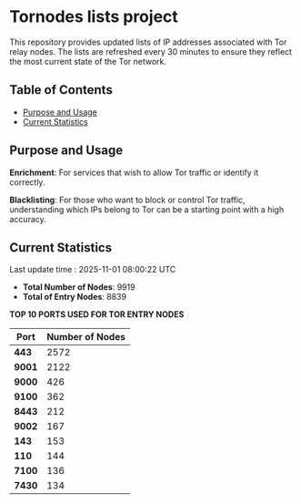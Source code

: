 # Tornodes lists project

This repository provides updated lists of IP addresses associated with Tor relay nodes. The lists are refreshed every 30 minutes to ensure they reflect the most current state of the Tor network.

## Table of Contents

- [Purpose and Usage](#purpose-and-usage)
- [Current Statistics](#current-statistics)


## Purpose and Usage

**Enrichment**: For services that wish to allow Tor traffic or identify it correctly.

**Blacklisting**: For those who want to block or control Tor traffic, understanding which IPs belong to Tor can be a starting point with a high accuracy.

## Current Statistics

Last update time : 2025-11-01 08:00:22 UTC

- **Total Number of Nodes**: 9919
- **Total of Entry Nodes**: 8839

**TOP 10 PORTS USED FOR TOR ENTRY NODES**

| **Port** | **Number of Nodes** |
|------|-----------------|
| **443**   | 2572  |
| **9001**   | 2122  |
| **9000**   | 426  |
| **9100**   | 362  |
| **8443**   | 212  |
| **9002**   | 167  |
| **143**   | 153  |
| **110**   | 144  |
| **7100**   | 136  |
| **7430**   | 134  |

